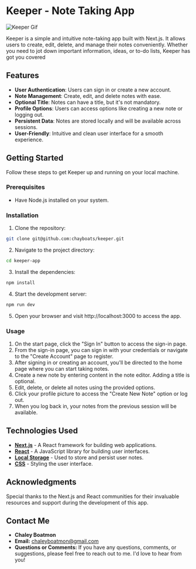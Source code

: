 # Keeper - Note Taking App

![Keeper Gif](keeper.gif)

Keeper is a simple and intuitive note-taking app built with Next.js. It allows users to create, edit, delete, and manage their notes conveniently. Whether you need to jot down important information, ideas, or to-do lists, Keeper has got you covered
## Features

- **User Authentication**: Users can sign in or create a new account.
- **Note Management**: Create, edit, and delete notes with ease.
- **Optional Title**: Notes can have a title, but it's not mandatory.
- **Profile Options**: Users can access options like creating a new note or logging out.
- **Persistent Data**: Notes are stored locally and will be available across sessions.
- **User-Friendly**: Intuitive and clean user interface for a smooth experience.

## Getting Started

Follow these steps to get Keeper up and running on your local machine.

### Prerequisites

- Have Node.js installed on your system.

### Installation
1. Clone the repository:

```bash 
git clone git@github.com:chayboats/keeper.git
```

2. Navigate to the project directory:

```bash
cd keeper-app
```

3. Install the dependencies:

```bash
npm install
```

4. Start the development server:

```bash
npm run dev
```

5. Open your browser and visit http://localhost:3000 to access the app.

### Usage

1. On the start page, click the "Sign In" button to access the sign-in page.
2. From the sign-in page, you can sign in with your credentials or navigate to the "Create Account" page to register.
3. After signing in or creating an account, you'll be directed to the home page where you can start taking notes.
4. Create a new note by entering content in the note editor. Adding a title is optional.
5. Edit, delete, or delete all notes using the provided options.
6. Click your profile picture to access the "Create New Note" option or log out.
7. When you log back in, your notes from the previous session will be available.

## Technologies Used
- **[<u>Next.js</u>](https://nextjs.org/docs)** - A React framework for building web applications.
- **[<u>React</u>](https://react.dev/learn)** - A JavaScript library for building user interfaces.
- **<u>Local Storage</u>** - Used to store and persist user notes.
- **<u>CSS</u>** - Styling the user interface.

## Acknowledgments
Special thanks to the Next.js and React communities for their invaluable resources and support during the development of this app.

## Contact Me

- **Chaley Boatmon**
- **Email:** chaleyboatmon@gmail.com
- **Questions or Comments:** If you have any questions, comments, or suggestions, please feel free to reach out to me. I'd love to hear from you!
